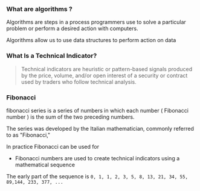 ### What are algorithms ?

Algorithms are steps in a process programmers use to solve a particular problem or perform a desired action with computers.

Algorithms allow us to use data structures to perform action on data


### What Is a Technical Indicator?
> Technical indicators are heuristic or pattern-based signals produced by the price, volume, and/or open interest of a security or contract used by traders who follow technical analysis.

### Fibonacci
fibonacci series is a series of numbers in which each number ( Fibonacci number ) is the sum of the two preceding numbers.

The series was developed by the Italian mathematician, commonly referred to as "Fibonacci,"

In practice Fibonacci can be used for

- Fibonacci numbers are used to create technical indicators using a mathematical sequence


The early part of the sequence is `0, 1, 1, 2, 3, 5, 8, 13, 21, 34, 55, 89,144, 233, 377, ...`

